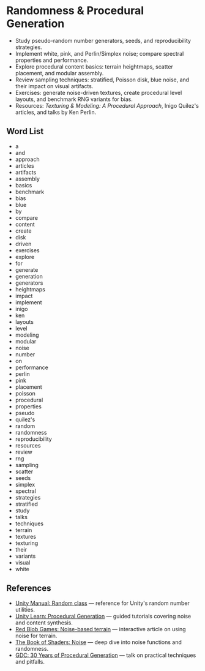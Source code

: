 # Randomness & Procedural Generation
- Study pseudo-random number generators, seeds, and reproducibility strategies.
- Implement white, pink, and Perlin/Simplex noise; compare spectral properties and performance.
- Explore procedural content basics: terrain heightmaps, scatter placement, and modular assembly.
- Review sampling techniques: stratified, Poisson disk, blue noise, and their impact on visual artifacts.
- Exercises: generate noise-driven textures, create procedural level layouts, and benchmark RNG variants for bias.
- Resources: *Texturing & Modeling: A Procedural Approach*, Inigo Quilez's articles, and talks by Ken Perlin.

## Word List
- a
- and
- approach
- articles
- artifacts
- assembly
- basics
- benchmark
- bias
- blue
- by
- compare
- content
- create
- disk
- driven
- exercises
- explore
- for
- generate
- generation
- generators
- heightmaps
- impact
- implement
- inigo
- ken
- layouts
- level
- modeling
- modular
- noise
- number
- on
- performance
- perlin
- pink
- placement
- poisson
- procedural
- properties
- pseudo
- quilez's
- random
- randomness
- reproducibility
- resources
- review
- rng
- sampling
- scatter
- seeds
- simplex
- spectral
- strategies
- stratified
- study
- talks
- techniques
- terrain
- textures
- texturing
- their
- variants
- visual
- white

## References
- [Unity Manual: Random class](https://docs.unity3d.com/ScriptReference/Random.html) — reference for Unity's random number utilities.
- [Unity Learn: Procedural Generation](https://learn.unity.com/tutorial/procedural-generation) — guided tutorials covering noise and content synthesis.
- [Red Blob Games: Noise-based terrain](https://www.redblobgames.com/maps/terrain-from-noise/) — interactive article on using noise for terrain.
- [The Book of Shaders: Noise](https://thebookofshaders.com/11/) — deep dive into noise functions and randomness.
- [GDC: 30 Years of Procedural Generation](https://www.youtube.com/watch?v=U1kS8z2ABro) — talk on practical techniques and pitfalls.


